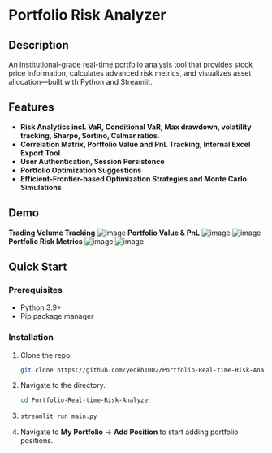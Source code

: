 # Portfolio Risk Analyzer

## Description

An institutional-grade real-time portfolio analysis tool that provides stock price information, calculates advanced risk metrics, and visualizes asset allocation—built with Python and Streamlit.

## Features

- **Risk Analytics incl. VaR, Conditional VaR, Max drawdown, volatility tracking, Sharpe, Sortino, Calmar ratios.**  
- **Correlation Matrix, Portfolio Value and PnL Tracking, Internal Excel Export Tool**
- **User Authentication, Session Persistence**
- **Portfolio Optimization Suggestions**
- **Efficient-Frontier-based Optimization Strategies and Monte Carlo Simulations**

## Demo
**Trading Volume Tracking**
![image](https://github.com/user-attachments/assets/fe5320f3-6da5-4930-a19d-b634e7dba7ca)
**Portfolio Value & PnL**
![image](https://github.com/user-attachments/assets/1f9747a4-91e2-4fe1-8880-787b30209e2c)
![image](https://github.com/user-attachments/assets/fca3c9ab-175d-40ae-851b-b9f8e790ab60)
**Portfolio Risk Metrics**
![image](https://github.com/user-attachments/assets/e47fab28-7fef-4d61-8b81-3128dbfae492)
![image](https://github.com/user-attachments/assets/9eb8f43d-eb62-4b2f-b565-59f66d6fa7eb)

## Quick Start

### Prerequisites
- Python 3.9+
- Pip package manager

### Installation
1. Clone the repo:
   ```bash
   git clone https://github.com/yeokh1002/Portfolio-Real-time-Risk-Analyzer.git
2. Navigate to the directory.
   ```bash
   cd Portfolio-Real-time-Risk-Analyzer
3. ```bash
   streamlit run main.py
4. Navigate to **My Portfolio** -> **Add Position** to start adding portfolio positions.

